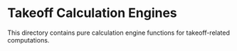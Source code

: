 # Takeoff Calculation Engines

This directory contains pure calculation engine functions for takeoff-related computations.
